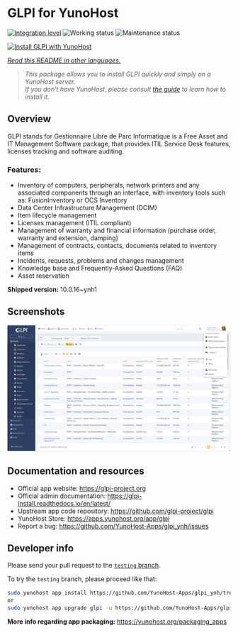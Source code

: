 <!--
N.B.: This README was automatically generated by <https://github.com/YunoHost/apps/tree/master/tools/readme_generator>
It shall NOT be edited by hand.
-->

# GLPI for YunoHost

[![Integration level](https://dash.yunohost.org/integration/glpi.svg)](https://ci-apps.yunohost.org/ci/apps/glpi/) ![Working status](https://ci-apps.yunohost.org/ci/badges/glpi.status.svg) ![Maintenance status](https://ci-apps.yunohost.org/ci/badges/glpi.maintain.svg)

[![Install GLPI with YunoHost](https://install-app.yunohost.org/install-with-yunohost.svg)](https://install-app.yunohost.org/?app=glpi)

*[Read this README in other languages.](./ALL_README.md)*

> *This package allows you to install GLPI quickly and simply on a YunoHost server.*  
> *If you don't have YunoHost, please consult [the guide](https://yunohost.org/install) to learn how to install it.*

## Overview

GLPI stands for Gestionnaire Libre de Parc Informatique is a Free Asset and IT Management Software package, that provides ITIL Service Desk features, licenses tracking and software auditing.

### Features:

- Inventory of computers, peripherals, network printers and any associated components through an interface, with inventory tools such as: FusionInventory or OCS Inventory
- Data Center Infrastructure Management (DCIM)
- Item lifecycle management
- Licenses management (ITIL compliant)
- Management of warranty and financial information (purchase order, warranty and extension, damping)
- Management of contracts, contacts, documents related to inventory items
- Incidents, requests, problems and changes management
- Knowledge base and Frequently-Asked Questions (FAQ)
- Asset reservation


**Shipped version:** 10.0.16~ynh1

## Screenshots

![Screenshot of GLPI](./doc/screenshots/screenshot.png)

## Documentation and resources

- Official app website: <https://glpi-project.org>
- Official admin documentation: <https://glpi-install.readthedocs.io/en/latest/>
- Upstream app code repository: <https://github.com/glpi-project/glpi>
- YunoHost Store: <https://apps.yunohost.org/app/glpi>
- Report a bug: <https://github.com/YunoHost-Apps/glpi_ynh/issues>

## Developer info

Please send your pull request to the [`testing` branch](https://github.com/YunoHost-Apps/glpi_ynh/tree/testing).

To try the `testing` branch, please proceed like that:

```bash
sudo yunohost app install https://github.com/YunoHost-Apps/glpi_ynh/tree/testing --debug
or
sudo yunohost app upgrade glpi -u https://github.com/YunoHost-Apps/glpi_ynh/tree/testing --debug
```

**More info regarding app packaging:** <https://yunohost.org/packaging_apps>
